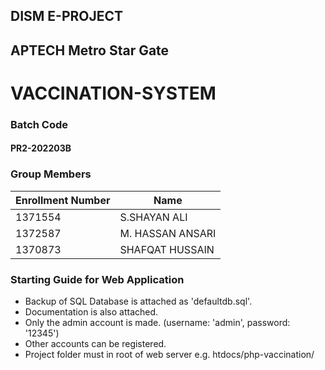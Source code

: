 ## DISM E-PROJECT

## APTECH Metro Star Gate

# VACCINATION-SYSTEM


### Batch Code
#### PR2-202203B

### Group Members
| Enrollment Number | Name |
| ------ | ------ |
| 1371554 | S.SHAYAN ALI |
| 1372587 | M. HASSAN ANSARI |
| 1370873 | SHAFQAT HUSSAIN |

### Starting Guide for Web Application

- Backup of SQL Database is attached as 'defaultdb.sql'.
- Documentation is also attached.
- Only the admin account is made. (username: 'admin', password: '12345')
- Other accounts can be registered.
- Project folder must in root of web server e.g. htdocs/php-vaccination/
